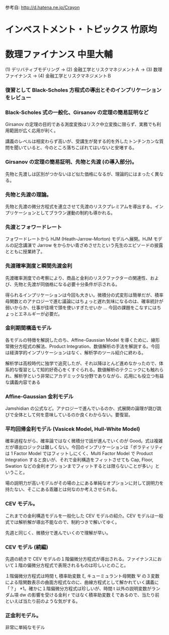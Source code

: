 参考自: http://d.hatena.ne.jp/Crayon


# インベストメント・トピックス 竹原均




#  数理ファイナンス 中里大輔

(1) デリバティブモデリング → (2) 金融工学とリスクマネジメントＡ → (3) 数理ファイナンス → (4) 金融工学とリスクマネジメントＢ

### 復習として Black-Scholes 方程式の導出とそのインプリケーションをレビュー


### Black-Scholes 式の一般化、Girsanov の定理の簡易証明など

Girsanov の定理の目的である測度変換はリスク中立変換に限らず、実務でも利用範囲が広く応用が利く。

講義のレベルは相変わらず高いが、受講生が発する的を外したトンチンカンな質問を聞いていると、今のところ落ちこぼれてはいないと安堵する。


### Girsanov の定理の簡易証明、先物と先渡 (の導入部分)。

先物と先渡しは区別がつかないほど似た価格になるが、理論的にはまったく異なる。


### 先物と先渡の理論。

先物と先渡の微分方程式を連立させて先渡のリスクプレミアムを導出する。インプリケーションとしてブラウン運動の制約も導かれる。

### 先渡とフォワードレート

フォワードレートから HJM (Heath-Jarrow-Morton) モデルへ展開。HJM モデルの記念講演で Jarrow をからかい青ざめさせたという先生のエピソードの披露とともに授業終了。

### 先渡確率測度と瞬間先渡金利

先渡確率測度での考察により、商品と金利のリスクファクターの関連性、および、先物と先渡が同価格になる必要十分条件が示される。

得られるインプリケーションは今回も大きい。微積分の式変形は簡単だが、積率母関数とのアナロジーで進む議論にはちょっと遅れ気味になるのは、確率統計が弱いからか、仕事が佳境で頭を使いすぎたせいか ... 今回の課題をこなすにはちょっとエネルギーが必要だ。

### 金利期間構造モデル
各モデルの特徴を解説したのち、Affine-Gaussian Model を導くために、線形常微分方程式の解法、Product Integration、数値解析の手法を解説する。今回は経済学的インプリケーションはなく、解析学のツール紹介に終わる。

解析学は高校時代に独学で追究したが、それ以降ほとんど進めなかったので、体系的な復習として知的好奇心をくすぐられる。数値解析のテクニックにも触れられ、解析学という非常にアカデミックな分野でありながら、応用にも役立つ有益な講義内容である
### Affine-Gaussian 金利モデル

Jamshidian の公式など。アナロジーで進んでいるのか、式展開の論理が跳び跳びで全体として何を意味しているのか良くわからない。要復習。


### 平均回帰金利モデル (Vasicek Model, Hull-White Model)

確率過程ながら、確率論ではなく微積分で話が進んでいくのが Good。式は複雑だが導出ロジックは難しくない。今回のインプリケーションは「ボラティリティは 1 Factor Model ではフィットしにくく、Multi Factor Model で Product Integration すると良いが、それで金利構造をフィットさせても Cap, Floor, Swation などの金利オプションまでフィットするとは限らないことが多い」ということ。

場の説明力が高いモデルがその場の上にある単純なオプションに対して説明力を持たない、そこにある乖離とは何なのか考えさせられる。

### CEV モデル。

これまでの金利構造モデルを一般化した CEV モデルの紹介。CEV モデルは一般式では解析解が導出不能なので、制約つきで解いてゆく。

先週と同じく、微積分で進んでいくので理解が早い。

### CEV モデル (続編)
先週の続きで CEV モデルの１階偏微分方程式が導出される。ファイナンスにおいて１階の偏微分方程式で表現されるものは珍しいとのこと。

１階偏微分方程式は時間 t, 積率助変数 ξ, キューミュラント母関数 Ψ の３変数による陰関数表示の曲面方程式なのに、曲線方程式として解かれていく講義に「？」 *1。確かに１階偏微分方程式は珍しいが、時間 t 以外の説明変数がランダム項 dw の影響を受ける金利 r ではなく積率助変数 ξ であるので、当たり前といえば当たり前のような気がする。

### 正金利モデル。

非常に単純なモデル

